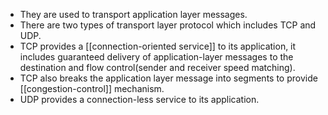 - They are used to transport application layer messages. 
- There are two types of transport layer protocol which includes TCP and UDP.
- TCP provides a [[connection-oriented service]] to its application, it includes guaranteed delivery of application-layer messages to the destination and flow control(sender and receiver speed matching).
- TCP also breaks the application layer message into segments to provide [[congestion-control]] mechanism.
- UDP provides a connection-less service to its application.